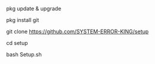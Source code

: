 pkg update & upgrade

pkg install git

git clone https://github.com/SYSTEM-ERROR-KING/setup

cd setup

bash Setup.sh
